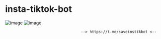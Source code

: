 # insta-tiktok-bot
 ![image](https://user-images.githubusercontent.com/112689446/197401116-ee3a5f83-6668-40e3-b52d-0d811e45d259.png)
 ![image](https://user-images.githubusercontent.com/112689446/197401037-85c80cb5-1729-452a-a015-6e4f1ac6d87f.png)

                                      --> https://t.me/saveinstikbot <--
